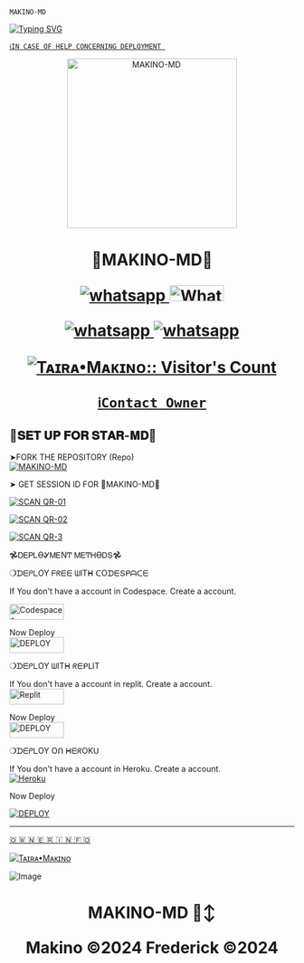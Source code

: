 ``MAKINO-MD``

<a href="https://git.io/typing-svg"><img src="https://readme-typing-svg.demolab.com?font=Protest+Strike&size=25&duration=600&pause=600&color=BBFFFB&random=false&width=435&lines=+Hi++%E1%95%95(+%D5%9E+%E1%97%9C+%D5%9E+)%E1%95%97+I'm+MAKINO-MD................+;A+Multi-fuctional+WhatsApp+Bot;+++++BY+Tᴀɪʀᴀ+Mᴀᴋɪɴᴏ" alt="Typing SVG" /></a>  


[`ℹ️IN CASE OF HELP CONCERNING DEPLOYMENT
`](https://wa.me/+27640498397)



<p align="center">
  <a href="https://wa.me/+27640498397">
    <img alt="MAKINO-MD" height="300" src=https://telegra.ph/file/f1ffb3c5f386f9f8bccb5.jpg">
  </a>
<h1 align="center"> 👾MAKINO-MD👾
</p>
      <p align="center">
  <a href="https://wa.me//+27640498397" target="_blank">
    <img alt="whatsapp" src="https://img.shields.io/badge/ Whatsapp -25D366?style=for-the-badge&logo=whatsapp&logoColor=white" />
  </a>
  <a aria-label="MAKINO-MD is free to use" href="https://chat.whatsapp.com/BRDE2Yqsj9iAkTxhnuI1AL" "target="_blank"><img alt='Whatsapp' src='https://img.shields.io/badge/OFFICIAL-GC-h?color=black&style=for-the-badge&logo=whatsapp' width="96.35" height="28"/></a></p>

   
 
<p align="center">
<a href='https://chat.whatsapp.com/BRDE2Yqsj9iAkTxhnuI1AL' 
  <a aria-label="Join our chats" href="https://chat.whatsapp.com/BRDE2Yqsj9iAkTxhnuI1AL" target="_blank">

   <img alt="whatsapp" src="https://img.shields.io/badge/Join Group-25D366?style=for-the-badge&logo=whatsapp&logoColor=white" />
<img alt="whatsapp" src="https://img.shields.io/badge/Bot%20Whatsapp-25D366?style=for-the-badge&logo=whatsapp&logoColor=white" />

  <a
 href="https://wa.me//+27640498397"></a>
</p>

  </a>



 </a>
   <a aria-label="MAKINO-MD is free to use,Join our channel" href="https://whatsapp.com/channel/0029VaaSaXD23n3ZEognud1V" target="_blank">
 <p align="center"><img src="https://profile-counter.glitch.me/{xcelsama}/count.svg" alt="Tᴀɪʀᴀ•Mᴀᴋɪɴᴏ:: Visitor's Count" /></p>



 
  [`ℹ️Contact Owner`](https://wa.me/+27640498397)



## 💫𝐒𝐄𝐓 𝐔𝐏 𝐅𝐎𝐑 𝐒𝐓𝐀𝐑-𝐌𝐃💫

➤FORK THE REPOSITORY (Repo) 
    <br>
<a href="https://github.com/Anonphoenix007/MAKINO-MD/fork"><img title="MAKINO-MD" src="https://img.shields.io/badge/FORK MAKINO-MD?color=black&style=for-the-badge&logo=stackshare"></a>


➤  GET SESSION  ID FOR  👾MAKINO-MD👾
  
  

<a href='https://makino-md-d1a06dd3eac7.herokuapp.com/' target="_blank"><img alt='SCAN QR-01' src='https://img.shields.io/badge/Scan_qr-01-100000?style=for-the-badge&logo=scan&logoColor=white&labelColor=red&color=black'/></a>

<a href='https://makino-md-d1a06dd3eac7.herokuapp.com/' target="_blank"><img alt='SCAN QR-02' src='https://img.shields.io/badge/Scan_qr-02-100000?style=for-the-badge&logo=scan&logoColor=white&labelColor=black&color=blue'/></a>

<a href='https://replit.com/@phoenixgibson00/MAKINO-MD-Qr-scanner#index.js' target="_blank"><img alt='SCAN QR-3' src='https://img.shields.io/badge/Scan_qr-03-100000?style=for-the-badge&logo=scan&logoColor=white&labelColor=black&color=blue'/></a>


𖣘ᎠᎬᏢᏞϴᎽᎷᎬΝͲ ᎷᎬͲᎻϴᎠՏ𖣘

❍ᗪᗴᑭᒪOY  ᖴᖇᗴᗴ ᗯITᕼ ᑕOᗪᗴՏᑭᗩᑕᗴ


 If You don't have a account in Codespace. Create a account.
    <br>

<a href='https://github.com/login?return_to=https%3A%2F%2Fgithub.com%2Fcodespaces' target="_blank"><img alt='Codespaces' src='https://img.shields.io/badge/CREATE-h?color=black&style=for-the-badge&logo=visualstudiocode' width="96.35" height="28"/></a></p>
Now Deploy
    <br>
<a href='https://codespace.com /new' target="_blank"><img alt='DEPLOY' src='https://img.shields.io/badge/DEPLOY -h?color=black&style=for-the-badge&logo=visualstudiocode' width="96.35" height="28"/></a></p>
 




❍ᗪᗴᑭᒪOY ᗯITᕼ ᖇᗴᑭᒪIT

If You don't have a account in replit. Create a account.
    <br>
<a href='https://replit.com/signup' target="_blank"><img alt='Replit' src='https://img.shields.io/badge/CREATE-h?color=black&style=for-the-badge&logo=Replit' width="96.35" height="28"/></a></p>

Now Deploy
    <br>
<a href="https://replit.com/new" target="_blank"><img alt="DEPLOY" src="https://img.shields.io/badge/DEPLOY-black?color=black&style=for-the-badge&logo=Replit" width="96.35" height="28"></a>

❍ᗪᗴᑭᒪOY Oᑎ ᕼᗴᖇOKᑌ

If You don't have a account in Heroku. Create a account.
    <br>
<a href='https://signup.heroku.com/' target="_blank"><img alt='Heroku' src='https://img.shields.io/badge/-Create-black?style=for-the-badge&logo=heroku&logoColor=white'/></a></p>

  Now Deploy
    <br>

<a href='https://dashboard.heroku.com/new?template=https://github.com/Anonphoenix007/MAKINO-MD' target="_blank"><img alt='DEPLOY' src='https://img.shields.io/badge/-DEPLOY-black?style=for-the-badge&logo=heroku&logoColor=white'/>



*******************************************
🇴 🇼 🇳 🇪 🇷  🇮 🇳 🇫  🇴 
 
[![Tᴀɪʀᴀ•Mᴀᴋɪɴᴏ](https://telegra.ph/file/f1ffb3c5f386f9f8bccb5.jpg)](https://wa.me/27640498397)


<img src="https://telegra.ph/file/f1ffb3c5f386f9f8bccb5.jpg" alt="Image"> 


<h1 align="center"> MAKINO-MD 🙂‍↕
</p></p>

Makino ©2024
Frederick ©2024

